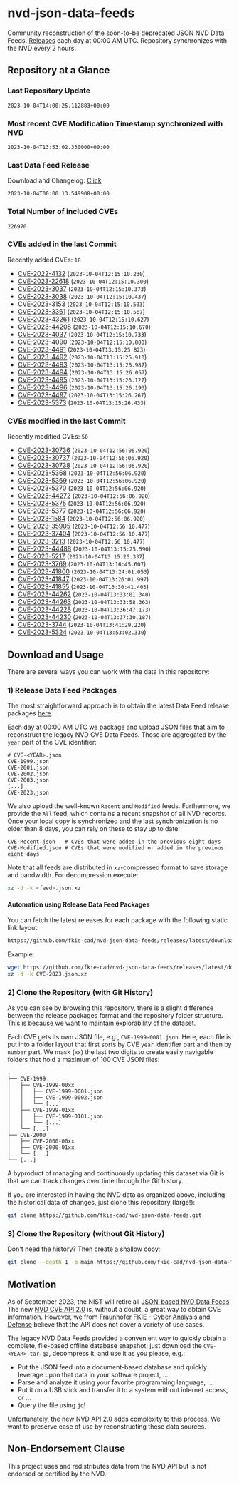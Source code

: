 # nvd-json-data-feeds

Community reconstruction of the soon-to-be deprecated JSON NVD Data Feeds. 
[Releases](https://github.com/fkie-cad/nvd-json-data-feeds/releases/latest) each day at 00:00 AM UTC.
Repository synchronizes with the NVD every 2 hours.

## Repository at a Glance

### Last Repository Update

```plain
2023-10-04T14:00:25.112883+00:00
```

### Most recent CVE Modification Timestamp synchronized with NVD

```plain
2023-10-04T13:53:02.330000+00:00
```

### Last Data Feed Release

Download and Changelog: [Click](https://github.com/fkie-cad/nvd-json-data-feeds/releases/latest)

```plain
2023-10-04T00:00:13.549908+00:00
```

### Total Number of included CVEs

```plain
226970
```

### CVEs added in the last Commit

Recently added CVEs: `18`

* [CVE-2022-4132](CVE-2022/CVE-2022-41xx/CVE-2022-4132.json) (`2023-10-04T12:15:10.230`)
* [CVE-2023-22618](CVE-2023/CVE-2023-226xx/CVE-2023-22618.json) (`2023-10-04T12:15:10.300`)
* [CVE-2023-3037](CVE-2023/CVE-2023-30xx/CVE-2023-3037.json) (`2023-10-04T12:15:10.373`)
* [CVE-2023-3038](CVE-2023/CVE-2023-30xx/CVE-2023-3038.json) (`2023-10-04T12:15:10.437`)
* [CVE-2023-3153](CVE-2023/CVE-2023-31xx/CVE-2023-3153.json) (`2023-10-04T12:15:10.503`)
* [CVE-2023-3361](CVE-2023/CVE-2023-33xx/CVE-2023-3361.json) (`2023-10-04T12:15:10.567`)
* [CVE-2023-43261](CVE-2023/CVE-2023-432xx/CVE-2023-43261.json) (`2023-10-04T12:15:10.627`)
* [CVE-2023-44208](CVE-2023/CVE-2023-442xx/CVE-2023-44208.json) (`2023-10-04T12:15:10.670`)
* [CVE-2023-4037](CVE-2023/CVE-2023-40xx/CVE-2023-4037.json) (`2023-10-04T12:15:10.733`)
* [CVE-2023-4090](CVE-2023/CVE-2023-40xx/CVE-2023-4090.json) (`2023-10-04T12:15:10.800`)
* [CVE-2023-4491](CVE-2023/CVE-2023-44xx/CVE-2023-4491.json) (`2023-10-04T13:15:25.823`)
* [CVE-2023-4492](CVE-2023/CVE-2023-44xx/CVE-2023-4492.json) (`2023-10-04T13:15:25.910`)
* [CVE-2023-4493](CVE-2023/CVE-2023-44xx/CVE-2023-4493.json) (`2023-10-04T13:15:25.987`)
* [CVE-2023-4494](CVE-2023/CVE-2023-44xx/CVE-2023-4494.json) (`2023-10-04T13:15:26.057`)
* [CVE-2023-4495](CVE-2023/CVE-2023-44xx/CVE-2023-4495.json) (`2023-10-04T13:15:26.127`)
* [CVE-2023-4496](CVE-2023/CVE-2023-44xx/CVE-2023-4496.json) (`2023-10-04T13:15:26.193`)
* [CVE-2023-4497](CVE-2023/CVE-2023-44xx/CVE-2023-4497.json) (`2023-10-04T13:15:26.267`)
* [CVE-2023-5373](CVE-2023/CVE-2023-53xx/CVE-2023-5373.json) (`2023-10-04T13:15:26.433`)


### CVEs modified in the last Commit

Recently modified CVEs: `50`

* [CVE-2023-30736](CVE-2023/CVE-2023-307xx/CVE-2023-30736.json) (`2023-10-04T12:56:06.920`)
* [CVE-2023-30737](CVE-2023/CVE-2023-307xx/CVE-2023-30737.json) (`2023-10-04T12:56:06.920`)
* [CVE-2023-30738](CVE-2023/CVE-2023-307xx/CVE-2023-30738.json) (`2023-10-04T12:56:06.920`)
* [CVE-2023-5368](CVE-2023/CVE-2023-53xx/CVE-2023-5368.json) (`2023-10-04T12:56:06.920`)
* [CVE-2023-5369](CVE-2023/CVE-2023-53xx/CVE-2023-5369.json) (`2023-10-04T12:56:06.920`)
* [CVE-2023-5370](CVE-2023/CVE-2023-53xx/CVE-2023-5370.json) (`2023-10-04T12:56:06.920`)
* [CVE-2023-44272](CVE-2023/CVE-2023-442xx/CVE-2023-44272.json) (`2023-10-04T12:56:06.920`)
* [CVE-2023-5375](CVE-2023/CVE-2023-53xx/CVE-2023-5375.json) (`2023-10-04T12:56:06.920`)
* [CVE-2023-5377](CVE-2023/CVE-2023-53xx/CVE-2023-5377.json) (`2023-10-04T12:56:06.920`)
* [CVE-2023-1584](CVE-2023/CVE-2023-15xx/CVE-2023-1584.json) (`2023-10-04T12:56:06.920`)
* [CVE-2023-35905](CVE-2023/CVE-2023-359xx/CVE-2023-35905.json) (`2023-10-04T12:56:10.477`)
* [CVE-2023-37404](CVE-2023/CVE-2023-374xx/CVE-2023-37404.json) (`2023-10-04T12:56:10.477`)
* [CVE-2023-3213](CVE-2023/CVE-2023-32xx/CVE-2023-3213.json) (`2023-10-04T12:56:10.477`)
* [CVE-2023-44488](CVE-2023/CVE-2023-444xx/CVE-2023-44488.json) (`2023-10-04T13:15:25.590`)
* [CVE-2023-5217](CVE-2023/CVE-2023-52xx/CVE-2023-5217.json) (`2023-10-04T13:15:26.337`)
* [CVE-2023-3769](CVE-2023/CVE-2023-37xx/CVE-2023-3769.json) (`2023-10-04T13:16:45.607`)
* [CVE-2023-41800](CVE-2023/CVE-2023-418xx/CVE-2023-41800.json) (`2023-10-04T13:24:01.053`)
* [CVE-2023-41847](CVE-2023/CVE-2023-418xx/CVE-2023-41847.json) (`2023-10-04T13:26:01.997`)
* [CVE-2023-41855](CVE-2023/CVE-2023-418xx/CVE-2023-41855.json) (`2023-10-04T13:30:41.403`)
* [CVE-2023-44262](CVE-2023/CVE-2023-442xx/CVE-2023-44262.json) (`2023-10-04T13:33:01.340`)
* [CVE-2023-44263](CVE-2023/CVE-2023-442xx/CVE-2023-44263.json) (`2023-10-04T13:33:58.363`)
* [CVE-2023-44228](CVE-2023/CVE-2023-442xx/CVE-2023-44228.json) (`2023-10-04T13:36:47.173`)
* [CVE-2023-44230](CVE-2023/CVE-2023-442xx/CVE-2023-44230.json) (`2023-10-04T13:37:30.187`)
* [CVE-2023-3744](CVE-2023/CVE-2023-37xx/CVE-2023-3744.json) (`2023-10-04T13:41:29.220`)
* [CVE-2023-5324](CVE-2023/CVE-2023-53xx/CVE-2023-5324.json) (`2023-10-04T13:53:02.330`)


## Download and Usage

There are several ways you can work with the data in this repository:

### 1) Release Data Feed Packages

The most straightforward approach is to obtain the latest Data Feed release packages [here](https://github.com/fkie-cad/nvd-json-data-feeds/releases/latest).

Each day at 00:00 AM UTC we package and upload JSON files that aim to reconstruct the legacy NVD CVE Data Feeds.
Those are aggregated by the `year` part of the CVE identifier:

```
# CVE-<YEAR>.json
CVE-1999.json
CVE-2001.json
CVE-2002.json
CVE-2003.json
[...]
CVE-2023.json
```

We also upload the well-known `Recent` and `Modified` feeds.
Furthermore, we provide the `All` feed, which contains a recent snapshot of all NVD records.
Once your local copy is synchronized and the last synchronization is no older than 8 days, you can rely on these to stay up to date:

```plain
CVE-Recent.json   # CVEs that were added in the previous eight days
CVE-Modified.json # CVEs that were modified or added in the previous eight days
```

Note that all feeds are distributed in `xz`-compressed format to save storage and bandwidth.
For decompression execute:

```sh
xz -d -k <feed>.json.xz
```


#### Automation using Release Data Feed Packages

You can fetch the latest releases for each package with the following static link layout:

```sh
https://github.com/fkie-cad/nvd-json-data-feeds/releases/latest/download/CVE-<YEAR>.json.xz
```

Example:

```sh
wget https://github.com/fkie-cad/nvd-json-data-feeds/releases/latest/download/CVE-2023.json.xz
xz -d -k CVE-2023.json.xz
```

### 2) Clone the Repository (with Git History)

As you can see by browsing this repository, there is a slight difference between the release packages format and the repository folder structure.
This is because we want to maintain explorability of the dataset.

Each CVE gets its own JSON file, e.g., `CVE-1999-0001.json`.
Here, each file is put into a folder layout that first sorts by CVE `year` identifier part and then by `number` part.
We mask (`xx`) the last two digits to create easily navigable folders that hold a maximum of 100 CVE JSON files:

```plain
.
├── CVE-1999
│   ├── CVE-1999-00xx
│   │   ├── CVE-1999-0001.json
│   │   ├── CVE-1999-0002.json
│   │   └── [...]
│   ├── CVE-1999-01xx
│   │   ├── CVE-1999-0101.json
│   │   └── [...]
│   └── [...]
├── CVE-2000
│   ├── CVE-2000-00xx
│   ├── CVE-2000-01xx
│   └── [...]
└── [...]
```

A byproduct of managing and continuously updating this dataset via Git is that we can track changes over time through the Git history.

If you are interested in having the NVD data as organized above, including the historical data of changes, just clone this repository (large!):

```sh
git clone https://github.com/fkie-cad/nvd-json-data-feeds.git
```

### 3) Clone the Repository (without Git History)

Don't need the history? Then create a shallow copy:

```sh
git clone --depth 1 -b main https://github.com/fkie-cad/nvd-json-data-feeds.git
```

## Motivation

As of September 2023, the NIST will retire all [JSON-based NVD Data Feeds](https://nvd.nist.gov/vuln/data-feeds#divRetirementBanner-1).
The new [NVD CVE API 2.0](https://nvd.nist.gov/developers/vulnerabilities) is, without a doubt, a great way to obtain CVE information.
However, we from [Fraunhofer FKIE - Cyber Analysis and Defense](https://www.fkie.fraunhofer.de/en/departments/cad.html) believe that the API does not cover a variety of use cases.

The legacy NVD Data Feeds provided a convenient way to quickly obtain a complete, file-based offline database snapshot; just download the `CVE-<YEAR>.tar.gz`, decompress it, and use it as you please, e.g.:

* Put the JSON feed into a document-based database and quickly leverage upon that data in your software project, ...
* Parse and analyze it using your favorite programming language, ...
* Put it on a USB stick and transfer it to a system without internet access, or ...
* Query the file using `jq`!

Unfortunately, the new NVD API 2.0 adds complexity to this process.
We want to preserve ease of use by reconstructing these data sources.

## Non-Endorsement Clause

This project uses and redistributes data from the NVD API but is not endorsed or certified by the NVD.